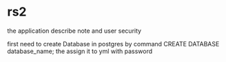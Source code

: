# rs2
the application describe note and user security 

first need to create Database in postgres 
by command CREATE DATABASE database_name;
the assign it to yml with password 

